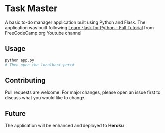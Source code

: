 # Task Master

A basic to-do manager application built using Python and Flask. The application was built following [Learn Flask for Python - Full Tutorial](https://www.youtube.com/watch?v=Z1RJmh_OqeA) from FreeCodeCamp.org Youtube channel

## Usage
```python
python app.py
# Then open the localhost:port#
```

## Contributing
Pull requests are welcome. For major changes, please open an issue first to discuss what you would like to change.

## Future
The application will be enhanced and deployed to **Heroku**
